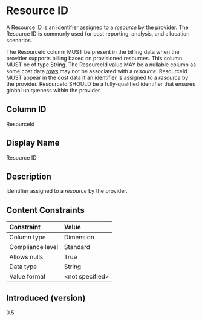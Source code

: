 # Resource ID

A Resource ID is an identifier assigned to a [*resource*](#glossary:resource) by the provider. The Resource ID is commonly used for cost reporting, analysis, and allocation scenarios.

The ResourceId column MUST be present in the billing data when the provider supports billing based on provisioned resources. This column MUST be of type String. The ResourceId value MAY be a nullable column as some cost data [*rows*](#glossary:row) may not be associated with a *resource*. ResourceId MUST appear in the cost data if an identifier is assigned to a *resource* by the provider. ResourceId SHOULD be a fully-qualified identifier that ensures global uniqueness within the provider.

## Column ID

ResourceId

## Display Name

Resource ID

## Description

Identifier assigned to a *resource* by the provider.

## Content Constraints

| Constraint      | Value           |
|:----------------|:----------------|
| Column type     | Dimension       |
| Compliance level| Standard        |
| Allows nulls    | True            |
| Data type       | String          |
| Value format    | \<not specified> |

## Introduced (version)

0.5
